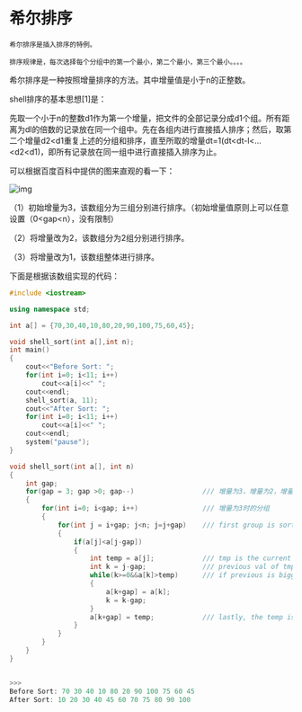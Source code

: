 # 希尔排序

```
希尔排序是插入排序的特例。

排序规律是，每次选择每个分组中的第一个最小，第二个最小，第三个最小。。。。
```

希尔排序是一种按照增量排序的方法。其中增量值是小于n的正整数。

  shell排序的基本思想[1]是：

​    先取一个小于n的整数d1作为第一个增量，把文件的全部记录分成d1个组。所有距离为dl的倍数的记录放在同一个组中。先在各组内进行直接插人排序；然后，取第二个增量d2<d1重复上述的分组和排序，直至所取的增量dt=1(dt<dt-l<…<d2<d1)，即所有记录放在同一组中进行直接插入排序为止。

可以根据百度百科中提供的图来直观的看一下：

![img](http://my.csdn.net/uploads/201203/25/1332682885_4073.png)

（1）初始增量为3，该数组分为三组分别进行排序。（初始增量值原则上可以任意设置（0<gap<n），没有限制）

（2）将增量改为2，该数组分为2组分别进行排序。

（3）将增量改为1，该数组整体进行排序。

下面是根据该数组实现的代码：

```cpp
#include <iostream>

using namespace std;

int a[] = {70,30,40,10,80,20,90,100,75,60,45};

void shell_sort(int a[],int n);
int main()
{
    cout<<"Before Sort: ";
    for(int i=0; i<11; i++)
        cout<<a[i]<<" ";
    cout<<endl;
    shell_sort(a, 11);
    cout<<"After Sort: ";
    for(int i=0; i<11; i++)
        cout<<a[i]<<" ";
    cout<<endl;
    system("pause");
}

void shell_sort(int a[], int n)
{
    int gap;
    for(gap = 3; gap >0; gap--)                 /// 增量为3，增量为2，增量为1 的分组
    {
        for(int i=0; i<gap; i++)                /// 增量为3时的分组
        {
            for(int j = i+gap; j<n; j=j+gap)    /// first group is sorted.
            {
                if(a[j]<a[j-gap])
                {
                    int temp = a[j];            /// tmp is the current value
                    int k = j-gap;              /// previous val of tmp in group
                    while(k>=0&&a[k]>temp)      /// if previous is bigger, this temp a[j] will move ahead. This group is sorted
                    {
                        a[k+gap] = a[k];        
                        k = k-gap;
                    }
                    a[k+gap] = temp;            /// lastly, the temp is find its position, the previous  < temp < a[j]
                }
            }
        }
    }
}


>>>
Before Sort: 70 30 40 10 80 20 90 100 75 60 45 
After Sort: 10 20 30 40 45 60 70 75 80 90 100 
```







